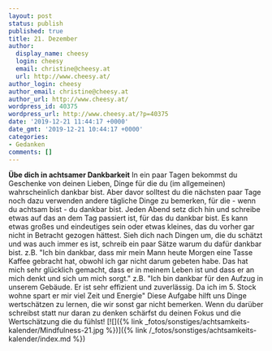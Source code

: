 ```yaml
---
layout: post
status: publish
published: true
title: 21. Dezember
author:
  display_name: cheesy
  login: cheesy
  email: christine@cheesy.at
  url: http://www.cheesy.at/
author_login: cheesy
author_email: christine@cheesy.at
author_url: http://www.cheesy.at/
wordpress_id: 40375
wordpress_url: http://www.cheesy.at/?p=40375
date: '2019-12-21 11:44:17 +0000'
date_gmt: '2019-12-21 10:44:17 +0000'
categories:
- Gedanken
comments: []
---
```

 **Übe dich in achtsamer Dankbarkeit**
In ein paar Tagen bekommst du Geschenke von deinen Lieben, Dinge für die du (im allgemeinen) wahrscheinlich dankbar bist. Aber davor solltest du die nächsten paar Tage noch dazu verwenden andere tägliche Dinge zu bemerken, für die - wenn du achtsam bist - du dankbar bist.
Jeden Abend setz dich hin und schreibe etwas auf das an dem Tag passiert ist, für das du dankbar bist. Es kann etwas großes und eindeutiges sein oder etwas kleines, das du vorher gar nicht in Betracht gezogen hättest. Sieh dich nach Dingen um, die du schätzt und was auch immer es ist, schreib ein paar Sätze warum du dafür dankbar bist.
z.B. "Ich bin dankbar, dass mir mein Mann heute Morgen eine Tasse Kaffee gebracht hat, obwohl ich gar nicht darum gebeten habe. Das hat mich sehr glücklich gemacht, dass er in meinem Leben ist und dass er an mich denkt und sich um mich sorgt."
z.B. "Ich bin dankbar für den Aufzug in unserem Gebäude. Er ist sehr effizient und zuverlässig. Da ich im 5. Stock wohne spart er mir viel Zeit und Energie"
Diese Aufgabe hilft uns Dinge wertschätzen zu lernen, die wir sonst gar nicht bemerken. Wenn du darüber schreibst statt nur daran zu denken schärfst du deinen Fokus und die Wertschätzung die du fühlst!
[![]({% link _fotos/sonstiges/achtsamkeits-kalender/Mindfulness-21.jpg %})]({% link /_fotos/sonstiges/achtsamkeits-kalender/index.md %})
